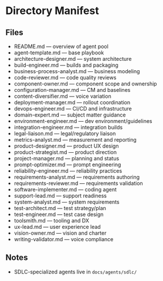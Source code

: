 # Directory Manifest

## Files
- README.md — overview of agent pool
- agent-template.md — base playbook
- architecture-designer.md — system architecture
- build-engineer.md — builds and packaging
- business-process-analyst.md — business modeling
- code-reviewer.md — code quality reviews
- component-owner.md — component scope and ownership
- configuration-manager.md — CM and baselines
- content-diversifier.md — voice variation
- deployment-manager.md — rollout coordination
- devops-engineer.md — CI/CD and infrastructure
- domain-expert.md — subject matter guidance
- environment-engineer.md — dev environment/guidelines
- integration-engineer.md — integration builds
- legal-liaison.md — legal/regulatory liaison
- metrics-analyst.md — measurement and reporting
- product-designer.md — product UX design
- product-strategist.md — product direction
- project-manager.md — planning and status
- prompt-optimizer.md — prompt engineering
- reliability-engineer.md — reliability practices
- requirements-analyst.md — requirements authoring
- requirements-reviewer.md — requirements validation
- software-implementer.md — coding agent
- support-lead.md — support readiness
- system-analyst.md — system requirements
- test-architect.md — test strategy/plan
- test-engineer.md — test case design
- toolsmith.md — tooling and DX
- ux-lead.md — user experience lead
- vision-owner.md — vision and charter
- writing-validator.md — voice compliance

## Notes
- SDLC-specialized agents live in `docs/agents/sdlc/`

